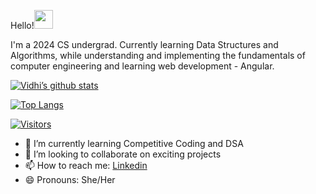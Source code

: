 Hello!<img src="https://raw.githubusercontent.com/MartinHeinz/MartinHeinz/master/wave.gif" width="30px">
 

I'm a 2024 CS undergrad. Currently learning Data Structures and Algorithms, while understanding and implementing the fundamentals of computer engineering and learning web development - Angular.

[![Vidhi’s github stats](https://github-readme-stats.vercel.app/api?username=vidhi0511)](https://github.com/vidhi0511)

[![Top Langs](https://github-readme-stats.vercel.app/api/top-langs/?username=vidhi0511&layout=compact)](https://github.com/vidhi0511)

[![Visitors](https://visitor-badge.glitch.me/badge?page_id=vidhi0511.vidhi0511)](https://www.vidhi.dev/)


                                                                                                               
- 🌱 I’m currently learning Competitive Coding and DSA
- 👯 I’m looking to collaborate on exciting projects
- 📫 How to reach me: <a href ="https://www.linkedin.com/in/vidhi-singh-580588203/ ">Linkedin</a>
- 😄 Pronouns: She/Her

